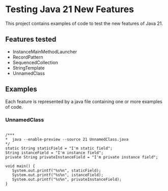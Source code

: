 # Testing Java 21 New Features

This project contains examples of code to test the new features of Java 21.

## Features tested

* InstanceMainMethodLauncher
* RecordPattern
* SequencedCollection
* StringTemplate
* UnnamedClass

## Examples

Each feature is represented by a java file containing one or more examples of code.

### UnnamedClass

 ```

/***
 *  java --enable-preview --source 21 UnnamedClass.java
 */
static String staticField = "I'm static field";
String istanceField = "I'm instance field";
private String privateInstanceField = "I'm private instance field";

void main() {
    System.out.printf("%s%n", staticField);
    System.out.printf("%s%n", istanceField);
    System.out.printf("%s%n", privateInstanceField);
}

```
